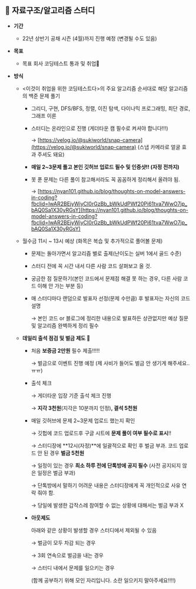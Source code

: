 ## 📘 자료구조/알고리즘 스터디 

- **기간**
    - 22년 상반기 공채 시즌 (4월)까지 진행 예정 (변경될 수도 있음)

- **목표**
    - 목표 회사 코딩테스트 통과 및 취업💯
- **방식**
    - <이것이 취업을 위한 코딩테스트다>의 주요 알고리즘 순서대로 해당 알고리즘의 백준 문제 풀기
        - 그리디, 구현, DFS/BFS, 정렬, 이진 탐색, 다이나믹 프로그래밍, 최단 경로, 그래프 이론
        - 스터디는 온라인으로 진행 (게더타운 캠 필수로 켜셔야 합니다!!!)
            
            → [https://velog.io/@sukiworld/snap-camera](https://velog.io/@sukiworld/snap-camera) (스냅 카메라로 얼굴 효과 주셔도 돼요)
            
        - **매일 2~3문제 풀고 본인 깃허브 업로드 필수 및 인증샷!! (자정 전까지)**
        - 못 푼 문제는 다른 풀이 참고해서라도 꼭 꼼꼼하게 정리해서 올려야 됨.
            
            → [https://nyan101.github.io/blog/thoughts-on-model-answers-in-coding?fbclid=IwAR2BEjyWiyCI0rGzBb_bWkUdPWf20Pi61tva7WwO7jp_bAQ0Sa1X30yRGsY](https://nyan101.github.io/blog/thoughts-on-model-answers-in-coding?fbclid=IwAR2BEjyWiyCI0rGzBb_bWkUdPWf20Pi61tva7WwO7jp_bAQ0Sa1X30yRGsY) 
            
        
    - 월수금 11시 ~ 13시 예상 (화목은 복습 및 추가적으로 풀어볼 문제)
        - 문제는 돌아가면서 알고리즘 별로 출제(난이도는 실버 1에서 골드 수준)
        - 스터디 전에 꼭 시간 내서 다른 사람 코드 살펴보고 올 것.
        - 궁금한 점 질문하기(본인 코드에서 문제점 해결 못 하는 경우, 다른 사람 코드 이해 안 가는 부분 등)
        - 매 스터디마다 랜덤으로 발표자 선정(문제 수만큼) 후 발표자는 자신의 코드 설명
            
            → 본인 코드 or 블로그에 정리한 내용으로 발표하든 상관없지만 예상 질문 및 알고리즘 완벽하게 정리 필수
            
    
    - **데일리 출석 점검 및 벌금 제도 💸**
        - 처음 **보증금 2만원** 필수 제출!!!!!
            
            → 벌금으로 이벤트 진행 예정 (제 사비가 들어도 벌금 안 생기게 해주세요..ㅠㅠ) 
            
        - 출석 체크
            
            → 게더타운 입장  기준 출석 체크 진행
            
            → **지각 3천원**(지각은 10분까지 인정)**, 결석 5천원**
            
        - 매일 깃허브에 문제 2~3문제 업로드 했는지 확인
            
            → 깃헙에 코드 업로드후 구글 시트에 **문제 풀이 여부 필수로 표시**!!
            
            → 스터디장에 **12시(자정)**에 일괄적으로 확인 후 벌금 부과. 코드 업로드 안 된 경우 **벌금 5천원**
            
            → 일정이 있는 경우 **최소 하루 전에 단톡방에 공지 필수** (사전 공지되지 않은 일정은 벌금 부과)
            
            → 단톡방에서 말하기 어려운 내용은 스터디장에게 꼭 개인적으로 사유 연락 줘야 함.
            
            → 당일에 발생한 갑작스레 참여할 수 없는 상황에 대해서는 벌금 부과 X
            
        - **아웃제도**
            
            아래와 같은 상황이 발생할 경우 스터디에서 제외될 수 있음
            
            → 벌금이 모두 차감 되는 경우
            
            → 3회 연속으로 벌금을 내는 경우
            
            → 스터디 내에서 문제를 일으키는 경우 
            
            (함께 공부하기 위해 모인 자리입니다. 소란 일으키지 말아주세요!!!!)
